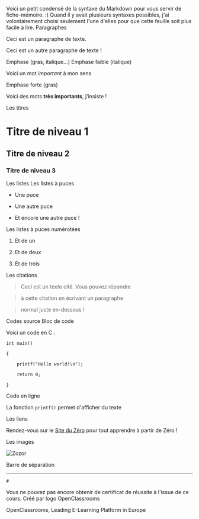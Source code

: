 Voici un petit condensé de la syntaxe du Markdown pour vous servir de fiche-mémoire. :)
Quand il y avait plusieurs syntaxes possibles, j'ai volontairement choisi seulement l'une d'elles pour que cette feuille soit plus facile à lire.
Paragraphes

Ceci est un paragraphe de texte.


Ceci est un autre paragraphe de texte !

Emphase (gras, italique…)
Emphase faible (italique)

Voici un mot *important* à mon sens

Emphase forte (gras)

Voici des mots ****très importants****, j'insiste !

Les titres

# Titre de niveau 1


## Titre de niveau 2


### Titre de niveau 3

Les listes
Les listes à puces

* Une puce

* Une autre puce

* Et encore une autre puce !

Les listes à puces numérotées

1. Et de un

2. Et de deux

3. Et de trois

Les citations

> Ceci est un texte cité. Vous pouvez répondre

> à cette citation en écrivant un paragraphe

> normal juste en-dessous !

Codes source
Bloc de code

Voici un code en C :


    int main()

    {

        printf("Hello world!\n");

        return 0;

    }

Code en ligne

La fonction `printf()` permet d'afficher du texte

Les liens

Rendez-vous sur le [Site du Zéro](http://www.siteduzero.com) pour tout apprendre à partir de Zéro !

Les images

![Zozor](http://uploads.siteduzero.com/files/420001_421000/420263.png)

Barre de séparation

-----------------

    #

Vous ne pouvez pas encore obtenir de certificat de réussite à l'issue de ce cours.
Créé par
logo OpenClassrooms

OpenClassrooms, Leading E-Learning Platform in Europe


